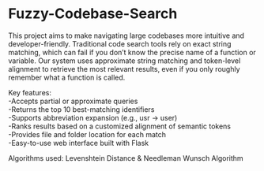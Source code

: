 # Fuzzy-Codebase-Search
This project aims to make navigating large codebases more intuitive and developer-friendly. Traditional code search tools rely on exact string matching, which can fail if you don’t know the precise name of a function or variable. Our system uses approximate string matching and token-level alignment to retrieve the most relevant results, even if you only roughly remember what a function is called.

Key features:  
-Accepts partial or approximate queries  
-Returns the top 10 best-matching identifiers  
-Supports abbreviation expansion (e.g., usr → user)  
-Ranks results based on a customized alignment of semantic tokens  
-Provides file and folder location for each match  
-Easy-to-use web interface built with Flask  

Algorithms used: Levenshtein Distance & Needleman Wunsch Algorithm
